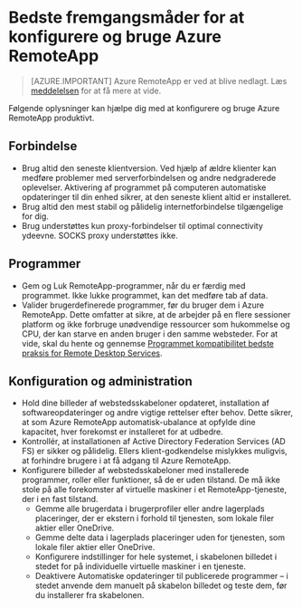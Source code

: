 <properties
    pageTitle="Bedste fremgangsmåder for Azure RemoteApp | Microsoft Azure"
    description="Bedste fremgangsmåder for at konfigurere og bruge Azure RemoteApp."
    services="remoteapp"
    documentationCenter=""
    authors="lizap"
    manager="mbaldwin" />

<tags
    ms.service="remoteapp"
    ms.workload="compute"
    ms.tgt_pltfrm="na"
    ms.devlang="na"
    ms.topic="article"
    ms.date="08/15/2016"
    ms.author="elizapo" />

# <a name="best-practices-for-configuring-and-using-azure-remoteapp"></a>Bedste fremgangsmåder for at konfigurere og bruge Azure RemoteApp

> [AZURE.IMPORTANT]
> Azure RemoteApp er ved at blive nedlagt. Læs [meddelelsen](https://go.microsoft.com/fwlink/?linkid=821148) for at få mere at vide.

Følgende oplysninger kan hjælpe dig med at konfigurere og bruge Azure RemoteApp produktivt.

## <a name="connectivity"></a>Forbindelse


- Brug altid den seneste klientversion. Ved hjælp af ældre klienter kan medføre problemer med serverforbindelsen og andre nedgraderede oplevelser. Aktivering af programmet på computeren automatiske opdateringer til din enhed sikrer, at den seneste klient altid er installeret.
- Brug altid den mest stabil og pålidelig internetforbindelse tilgængelige for dig.  
- Brug understøttes kun proxy-forbindelser til optimal connectivity ydeevne.  SOCKS proxy understøttes ikke.

## <a name="applications"></a>Programmer


- Gem og Luk RemoteApp-programmer, når du er færdig med programmet. Ikke lukke programmet, kan det medføre tab af data.
- Valider brugerdefinerede programmer, før du bruger dem i Azure RemoteApp. Dette omfatter at sikre, at de arbejder på en flere sessioner platform og ikke forbruge unødvendige ressourcer som hukommelse og CPU, der kan starve en anden bruger i den samme websteder. For at vide, skal du hente og gennemse [Programmet kompatibilitet bedste praksis for Remote Desktop Services](http://www.dabcc.com/resources/Application%20Compatibility%20Best%20Practices%20for%20Remote%20Desktop%20Services.pdf).

## <a name="configuration-and-management"></a>Konfiguration og administration


- Hold dine billeder af webstedsskabeloner opdateret, installation af softwareopdateringer og andre vigtige rettelser efter behov. Dette sikrer, at som Azure RemoteApp automatisk-ubalance at opfylde dine kapacitet, hver forekomst er installeret for at udbedre.  
- Kontrollér, at installationen af Active Directory Federation Services (AD FS) er sikker og pålidelig. Ellers klient-godkendelse mislykkes muligvis, at forhindre brugere i at få adgang til Azure RemoteApp.
- Konfigurere billeder af webstedsskabeloner med installerede programmer, roller eller funktioner, så de er uden tilstand. De må ikke stole på alle forekomster af virtuelle maskiner i et RemoteApp-tjeneste, der i en fast tilstand.
    - Gemme alle brugerdata i brugerprofiler eller andre lagerplads placeringer, der er ekstern i forhold til tjenesten, som lokale filer aktier eller OneDrive.
    - Gemme delte data i lagerplads placeringer uden for tjenesten, som lokale filer aktier eller OneDrive.
    - Konfigurere indstillinger for hele systemet, i skabelonen billedet i stedet for på individuelle virtuelle maskiner i en tjeneste.
    - Deaktivere Automatiske opdateringer til publicerede programmer – i stedet anvende dem manuelt på skabelon billedet og teste dem, før du installerer fra skabelonen.
